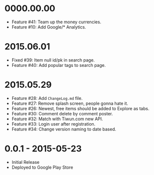 0000.00.00
==========

* Feature #41: Team up the money currencies.
* Feature #10: Add Google/* Analytics.


2015.06.01
==========

* Fixed #39: Item null id/pk in search page.
* Feature #40: Add popular tags to search page.


2015.05.29
===========

* Feature #28: Add `ChangeLog.md` file.
* Feature #27: Remove splash screen, people gonna hate it.
* Feature #26: Newest, free items should be added to Explore as tabs.
* Feature #30: Comment delete by comment poster.
* Feature #32: Match with Tiwun.com new API.
* Feature #33: Login user after registration.
* Feature #34: Change version naming to date based.


0.0.1 - 2015-05-23
==================

* Initial Release
* Deployed to Google Play Store
